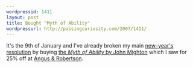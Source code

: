 ```yaml
--- 
wordpressid: 1411
layout: post
title: Bought "Myth of Ability"
wordpressurl: http://passingcuriosity.com/2007/1411/
---
```

It's the 9th of January and I've already broken my main [new-year's resolution](/2007/resolution-for-2007-no-more-books/) by buying [the *Myth of Ability* by John Mighton](http://www.textpublishing.com.au/win-item.asp?id=288) which I saw for 25% off at [Angus & Robertson](http://www.angusrobertson.com.au).
